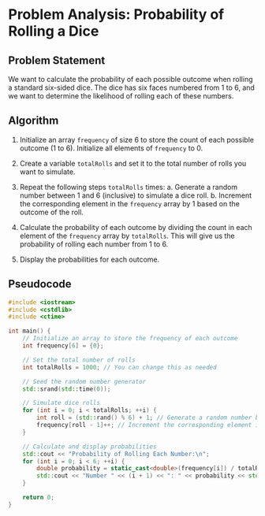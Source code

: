 # Problem Analysis: Probability of Rolling a Dice

## Problem Statement

We want to calculate the probability of each possible outcome when rolling a standard six-sided dice. The dice has six faces numbered from 1 to 6, and we want to determine the likelihood of rolling each of these numbers.

## Algorithm

1. Initialize an array `frequency` of size 6 to store the count of each possible outcome (1 to 6). Initialize all elements of `frequency` to 0.

2. Create a variable `totalRolls` and set it to the total number of rolls you want to simulate.

3. Repeat the following steps `totalRolls` times:
   a. Generate a random number between 1 and 6 (inclusive) to simulate a dice roll.
   b. Increment the corresponding element in the `frequency` array by 1 based on the outcome of the roll.

4. Calculate the probability of each outcome by dividing the count in each element of the `frequency` array by `totalRolls`. This will give us the probability of rolling each number from 1 to 6.

5. Display the probabilities for each outcome.

## Pseudocode

```cpp
#include <iostream>
#include <cstdlib>
#include <ctime>

int main() {
    // Initialize an array to store the frequency of each outcome
    int frequency[6] = {0};

    // Set the total number of rolls
    int totalRolls = 1000; // You can change this as needed

    // Seed the random number generator
    std::srand(std::time(0));

    // Simulate dice rolls
    for (int i = 0; i < totalRolls; ++i) {
        int roll = (std::rand() % 6) + 1; // Generate a random number between 1 and 6
        frequency[roll - 1]++; // Increment the corresponding element in the array
    }

    // Calculate and display probabilities
    std::cout << "Probability of Rolling Each Number:\n";
    for (int i = 0; i < 6; ++i) {
        double probability = static_cast<double>(frequency[i]) / totalRolls;
        std::cout << "Number " << (i + 1) << ": " << probability << std::endl;
    }

    return 0;
}
